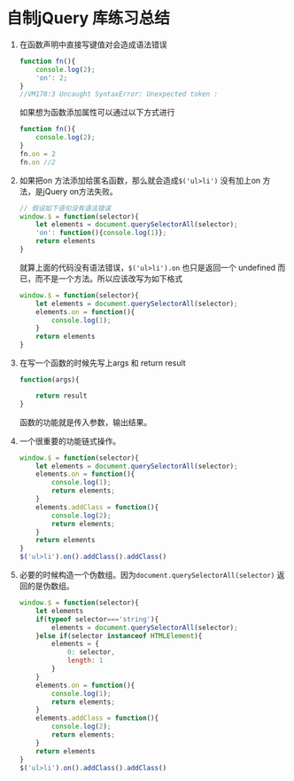 # 自制jQuery 库练习总结

1. 在函数声明中直接写键值对会造成语法错误

    ```js
    function fn(){
        console.log(2);
        'on': 2;
    }
    //VM178:3 Uncaught SyntaxError: Unexpected token :
    ```
    
    如果想为函数添加属性可以通过以下方式进行

    ```js
    function fn(){
        console.log(2);
    }
    fn.on = 2
    fn.on //2
    ```
2. 如果把on 方法添加给匿名函数，那么就会造成`$('ul>li')` 没有加上on 方法，是jQuery on方法失败。

    ```js
    // 假设如下语句没有语法错误
    window.$ = function(selector){
        let elements = document.querySelectorAll(selector);
        'on': function(){console.log(1)};
        return elements
    }
    ```

    就算上面的代码没有语法错误，`$('ul>li').on` 也只是返回一个 undefined 而已，而不是一个方法。所以应该改写为如下格式

    ```js
    window.$ = function(selector){
        let elements = document.querySelectorAll(selector);
        elements.on = function(){
            console.log(1);
        }
        return elements
    }
    ```

3. 在写一个函数的时候先写上args 和 return result

    ```js
    function(args){

        return result
    }
    ```

    函数的功能就是传入参数，输出结果。
    
4. 一个很重要的功能链式操作。

    ```js
    window.$ = function(selector){
        let elements = document.querySelectorAll(selector);
        elements.on = function(){
            console.log(1);
            return elements;
        }
        elements.addClass = function(){
            console.log(2);
            return elements;
        }
        return elements
    }
    $('ul>li').on().addClass().addClass()
    ```

5. 必要的时候构造一个伪数组。因为`document.querySelectorAll(selector)` 返回的是伪数组。

    ```js
    window.$ = function(selector){
        let elements 
        if(typeof selector==='string'){
            elements = document.querySelectorAll(selector);
        }else if(selector instanceof HTMLElement){
            elements = {
                0: selector,
                length: 1
            }
        }
        elements.on = function(){
            console.log(1);
            return elements;
        }
        elements.addClass = function(){
            console.log(2);
            return elements;
        }
        return elements
    }
    $('ul>li').on().addClass().addClass()
    ```
    
    
